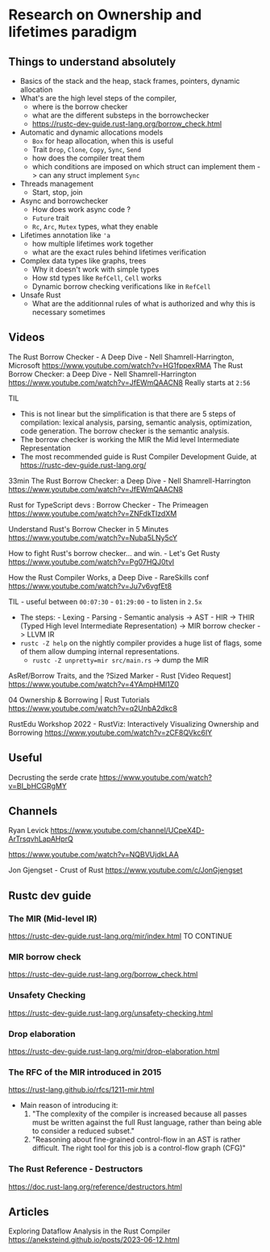 # Research on Ownership and lifetimes paradigm

## Things to understand absolutely
- Basics of the stack and the heap, stack frames, pointers, dynamic allocation
- What's are the high level steps of the compiler,
    - where is the borrow checker
    - what are the different substeps in the borrowchecker
    - https://rustc-dev-guide.rust-lang.org/borrow_check.html
- Automatic and dynamic allocations models
    - `Box` for heap allocation, when this is useful
    - Trait `Drop`, `Clone`, `Copy`, `Sync`, `Send`
    - how does the compiler treat them
    - which conditions are imposed on which struct can implement them -> can any struct implement `Sync`
- Threads management
    - Start, stop, join
- Async and borrowchecker
    - How does work async code ?
    - `Future` trait
    - `Rc`, `Arc`, `Mutex` types, what they enable
- Lifetimes annotation like `'a`
    - how multiple lifetimes work together
    - what are the exact rules behind lifetimes verification
- Complex data types like graphs, trees
    - Why it doesn't work with simple types
    - How std types like `RefCell`, `Cell` works
    - Dynamic borrow checking verifications like in `RefCell`
- Unsafe Rust
    - What are the additionnal rules of what is authorized and why this is necessary sometimes


## Videos
The Rust Borrow Checker - A Deep Dive - Nell Shamrell-Harrington, Microsoft
https://www.youtube.com/watch?v=HG1fppexRMA
The Rust Borrow Checker: a Deep Dive - Nell Shamrell-Harrington
https://www.youtube.com/watch?v=JfEWmQAACN8
Really starts at `2:56`

TIL
- This is not linear but the simplification is that there are 5 steps of compilation: lexical analysis, parsing, semantic analysis, optimization, code generation. The borrow checker is the semantic analysis.
- The borrow checker is working the MIR the Mid level Intermediate Representation
- The most recommended guide is Rust Compiler Development Guide, at https://rustc-dev-guide.rust-lang.org/

33min
The Rust Borrow Checker: a Deep Dive - Nell Shamrell-Harrington
https://www.youtube.com/watch?v=JfEWmQAACN8

Rust for TypeScript devs : Borrow Checker - The Primeagen
https://www.youtube.com/watch?v=ZNFdkTIzdXM

Understand Rust's Borrow Checker in 5 Minutes
https://www.youtube.com/watch?v=Nuba5LNy5cY

How to fight Rust's borrow checker... and win. - Let's Get Rusty
https://www.youtube.com/watch?v=Pg07HQJ0tvI

How the Rust Compiler Works, a Deep Dive - RareSkills conf
https://www.youtube.com/watch?v=Ju7v6vgfEt8

TIL - useful between `00:07:30` - `01:29:00` - to listen in `2.5x`
- The steps: - Lexing - Parsing - Semantic analysis -> AST - HIR -> THIR (Typed High level Intermediate Representation) -> MIR borrow checker -> LLVM IR
- `rustc -Z help` on the nightly compiler provides a huge list of flags, some of them allow dumping internal representations.
    - `rustc -Z unpretty=mir src/main.rs` -> dump the MIR

AsRef/Borrow Traits, and the ?Sized Marker - Rust [Video Request]
https://www.youtube.com/watch?v=4YAmpHMl1Z0

04 Ownership & Borrowing | Rust Tutorials
https://www.youtube.com/watch?v=q2UnbA2dkc8

RustEdu Workshop 2022 - RustViz: Interactively Visualizing Ownership and Borrowing
https://www.youtube.com/watch?v=zCF8QVkc6IY

## Useful
Decrusting the serde crate
https://www.youtube.com/watch?v=BI_bHCGRgMY

## Channels
Ryan Levick
https://www.youtube.com/channel/UCpeX4D-ArTrsqvhLapAHprQ

https://www.youtube.com/watch?v=NQBVUjdkLAA

Jon Gjengset - Crust of Rust
https://www.youtube.com/c/JonGjengset

## Rustc dev guide
### The MIR (Mid-level IR)
https://rustc-dev-guide.rust-lang.org/mir/index.html
TO CONTINUE

### MIR borrow check
https://rustc-dev-guide.rust-lang.org/borrow_check.html

### Unsafety Checking
https://rustc-dev-guide.rust-lang.org/unsafety-checking.html

### Drop elaboration
https://rustc-dev-guide.rust-lang.org/mir/drop-elaboration.html


### The RFC of the MIR introduced in 2015
https://rust-lang.github.io/rfcs/1211-mir.html 
- Main reason of introducing it:
    1. "The complexity of the compiler is increased because all passes must be written against the full Rust language, rather than being able to consider a reduced subset."
    1. "Reasoning about fine-grained control-flow in an AST is rather difficult. The right tool for this job is a control-flow graph (CFG)"

### The Rust Reference - Destructors
https://doc.rust-lang.org/reference/destructors.html

## Articles

Exploring Dataflow Analysis in the Rust Compiler 
https://aneksteind.github.io/posts/2023-06-12.html
